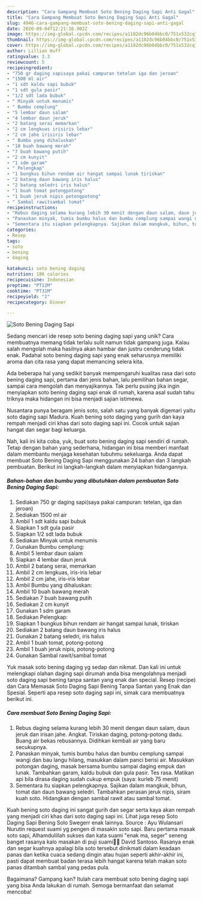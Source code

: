 ```yaml
---
description: "Cara Gampang Membuat Soto Bening Daging Sapi Anti Gagal"
title: "Cara Gampang Membuat Soto Bening Daging Sapi Anti Gagal"
slug: 4946-cara-gampang-membuat-soto-bening-daging-sapi-anti-gagal
date: 2020-09-04T12:21:16.902Z
image: https://img-global.cpcdn.com/recipes/a1182dc96b04bbc0/751x532cq70/soto-bening-daging-sapi-foto-resep-utama.jpg
thumbnail: https://img-global.cpcdn.com/recipes/a1182dc96b04bbc0/751x532cq70/soto-bening-daging-sapi-foto-resep-utama.jpg
cover: https://img-global.cpcdn.com/recipes/a1182dc96b04bbc0/751x532cq70/soto-bening-daging-sapi-foto-resep-utama.jpg
author: Lillian Huff
ratingvalue: 3.3
reviewcount: 5
recipeingredient:
- "750 gr daging sapisaya pakai campuran tetelan iga dan jeroan"
- "1500 ml air"
- "1 sdt kaldu sapi bubuk"
- "1 sdt gula pasir"
- "1/2 sdt lada bubuk"
- " Minyak untuk menumis"
- " Bumbu cemplung"
- "5 lembar daun salam"
- "4 lembar daun jeruk"
- "2 batang serai memarkan"
- "2 cm lengkuas irisiris lebar"
- "2 cm jahe irisiris lebar"
- " Bumbu yang dihaluskan"
- "10 buah bawang merah"
- "7 buah bawang putih"
- "2 cm kunyit"
- "1 sdm garam"
- " Pelengkap"
- "1 bungkus bihun rendam air hangat sampai lunak tiriskan"
- "2 batang daun bawang iris halus"
- "2 batang seledri iris halus"
- "1 buah tomat potongpotong"
- "1 buah jeruk nipis potongpotong"
- " Sambal rawitsambal tomat"
recipeinstructions:
- "Rebus daging selama kurang lebih 30 menit dengan daun salam, daun jeruk dan irisan jahe. Angkat. Tiriskan daging, potong-potong dadu. Buang air bekas rebusannya. Didihkan kembali air yang baru secukupnya."
- "Panaskan minyak, tumis bumbu halus dan bumbu cemplung sampai wangi dan bau langu hilang, masukkan dalam panci berisi air. Masukkan potongan daging, masak bersama bumbu sampai daging empuk dan lunak. Tambahkan garam, kaldu bubuk dan gula pasir. Tes rasa. Matikan api bila dirasa daging sudah cukup empuk (saya: kurleb 75 menit)"
- "Sementara itu siapkan pelengkapnya. Sajikan dalam mangkuk, bihun, tomat dan daun bawang seledri. Tambahkan perasan jeruk nipis, siram kuah soto. Hidangkan dengan sambal rawit atau sambal tomat."
categories:
- Resep
tags:
- soto
- bening
- daging

katakunci: soto bening daging 
nutrition: 186 calories
recipecuisine: Indonesian
preptime: "PT12M"
cooktime: "PT31M"
recipeyield: "2"
recipecategory: Dinner

---
```



![Soto Bening Daging Sapi](https://img-global.cpcdn.com/recipes/a1182dc96b04bbc0/751x532cq70/soto-bening-daging-sapi-foto-resep-utama.jpg)

Sedang mencari ide resep soto bening daging sapi yang unik? Cara membuatnya memang tidak terlalu sulit namun tidak gampang juga. Kalau salah mengolah maka hasilnya akan hambar dan justru cenderung tidak enak. Padahal soto bening daging sapi yang enak seharusnya memiliki aroma dan cita rasa yang dapat memancing selera kita.

Ada beberapa hal yang sedikit banyak mempengaruhi kualitas rasa dari soto bening daging sapi, pertama dari jenis bahan, lalu pemilihan bahan segar, sampai cara mengolah dan menyajikannya. Tak perlu pusing jika ingin menyiapkan soto bening daging sapi enak di rumah, karena asal sudah tahu triknya maka hidangan ini bisa menjadi sajian istimewa.

Nusantara punya beragam jenis soto, salah satu yang banyak digemari yaitu soto daging sapi Madura. Kuah bening soto daging yang gurih dan kaya rempah menjadi ciri khas dari soto daging sapi ini. Cocok untuk sajian hangat dan segar bagi keluarga.


Nah, kali ini kita coba, yuk, buat soto bening daging sapi sendiri di rumah. Tetap dengan bahan yang sederhana, hidangan ini bisa memberi manfaat dalam membantu menjaga kesehatan tubuhmu sekeluarga. Anda dapat membuat Soto Bening Daging Sapi menggunakan 24 bahan dan 3 langkah pembuatan. Berikut ini langkah-langkah dalam menyiapkan hidangannya.

<!--inarticleads1-->

##### Bahan-bahan dan bumbu yang dibutuhkan dalam pembuatan Soto Bening Daging Sapi:

1. Sediakan 750 gr daging sapi(saya pakai campuran: tetelan, iga dan jeroan)
1. Sediakan 1500 ml air
1. Ambil 1 sdt kaldu sapi bubuk
1. Siapkan 1 sdt gula pasir
1. Siapkan 1/2 sdt lada bubuk
1. Sediakan  Minyak untuk menumis
1. Gunakan  Bumbu cemplung:
1. Ambil 5 lembar daun salam
1. Siapkan 4 lembar daun jeruk
1. Ambil 2 batang serai, memarkan
1. Ambil 2 cm lengkuas, iris-iris lebar
1. Ambil 2 cm jahe, iris-iris lebar
1. Ambil  Bumbu yang dihaluskan:
1. Ambil 10 buah bawang merah
1. Sediakan 7 buah bawang putih
1. Sediakan 2 cm kunyit
1. Gunakan 1 sdm garam
1. Sediakan  Pelengkap:
1. Siapkan 1 bungkus bihun rendam air hangat sampai lunak, tiriskan
1. Sediakan 2 batang daun bawang iris halus
1. Gunakan 2 batang seledri, iris halus
1. Ambil 1 buah tomat, potong-potong
1. Ambil 1 buah jeruk nipis, potong-potong
1. Gunakan  Sambal rawit/sambal tomat


Yuk masak soto bening daging yg sedap dan nikmat. Dan kali ini untuk melengkapi olahan daging sapi dirumah anda bisa mengolahnya menjadi soto daging sapi bening tanpa santan yang enak dan special. Resep (recipe) dan Cara Memasak Soto Daging Sapi Bening Tanpa Santan yang Enak dan Spesial. Seperti apa resep soto daging sapi ini, simak cara membuatnya berikut ini. 

<!--inarticleads2-->

##### Cara membuat Soto Bening Daging Sapi:

1. Rebus daging selama kurang lebih 30 menit dengan daun salam, daun jeruk dan irisan jahe. Angkat. Tiriskan daging, potong-potong dadu. Buang air bekas rebusannya. Didihkan kembali air yang baru secukupnya.
1. Panaskan minyak, tumis bumbu halus dan bumbu cemplung sampai wangi dan bau langu hilang, masukkan dalam panci berisi air. Masukkan potongan daging, masak bersama bumbu sampai daging empuk dan lunak. Tambahkan garam, kaldu bubuk dan gula pasir. Tes rasa. Matikan api bila dirasa daging sudah cukup empuk (saya: kurleb 75 menit)
1. Sementara itu siapkan pelengkapnya. Sajikan dalam mangkuk, bihun, tomat dan daun bawang seledri. Tambahkan perasan jeruk nipis, siram kuah soto. Hidangkan dengan sambal rawit atau sambal tomat.


Kuah bening soto daging ini sangat gurih dan segar serta kaya akan rempah yang menjadi ciri khas dari soto daging sapi ini. Lihat juga resep Soto Daging Sapi Bening Solo Swegerr enak lainnya. Source : Ayu Wulansari Nurutin request suami yg pengen di masakin soto sapi. Baru pertama masak soto sapi, Alhamdulillah sukses dan kata suami &#34;enak ma, seger&#34; seneng banget rasanya kalo masakan di puji suami🥰🥰 David Santoso. Rasanya enak dan segar kuahnya apalagi bila soto tersebut dinikmati dalam keadaan panas dan ketika cuaca sedang dingin atau hujan seperti akhir-akhir ini, pasti dapat membuat badan terasa lebih hangat karena telah makan soto panas ditambah sambal yang pedas pula. 

Bagaimana? Gampang kan? Itulah cara membuat soto bening daging sapi yang bisa Anda lakukan di rumah. Semoga bermanfaat dan selamat mencoba!
